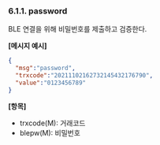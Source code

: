 ### 6.1.1. password
BLE 연결을 위해 비밀번호를 제출하고 검증한다.

**[메시지 예시]**

```json
{
  "msg":"password",
  "trxcode":"20211102162732145432176790",
  "value":"0123456789"
}
```

**[항목]**

* trxcode(M): 거래코드
* blepw(M): 비밀번호

